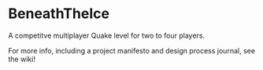 # BeneathTheIce
A competitve multiplayer Quake level for two to four players.

For more info, including a project manifesto and design process journal, see the wiki!
